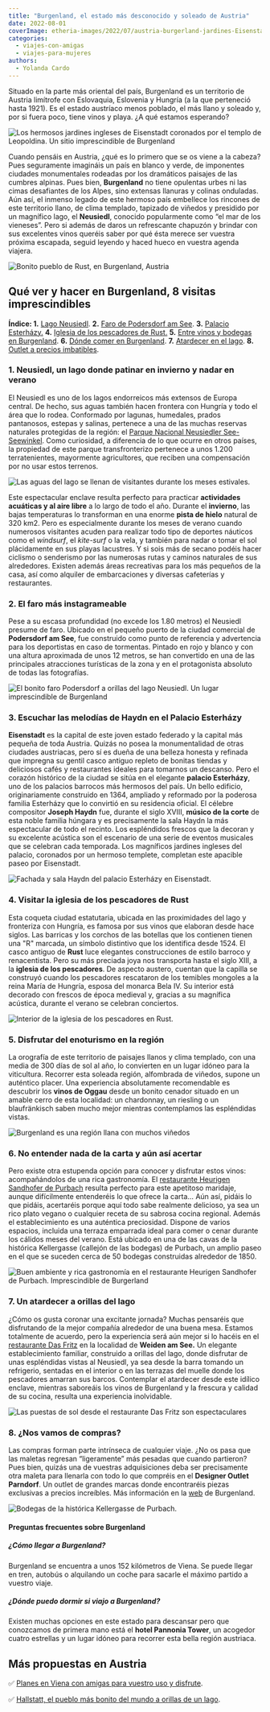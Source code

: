 ```yaml
---
title: "Burgenland, el estado más desconocido y soleado de Austria"
date: 2022-08-01
coverImage: etheria-images/2022/07/austria-burgerland-jardines-Eisenstadt.jpg
categories: 
  - viajes-con-amigas
  - viajes-para-mujeres
authors: 
  - Yolanda Cardo
---
```


Situado en la parte más oriental del país, Burgenland es un territorio de Austria limítrofe con Eslovaquia, Eslovenia y Hungría (a la que perteneció hasta 1921). Es el estado austríaco menos poblado, el más llano y soleado y, por si fuera poco, tiene vinos y playa. ¿A qué estamos esperando?

![Los hermosos jardines ingleses de Eisenstadt coronados por el templo de Leopoldina. Un sitio imprescindible de Burgenland](etheria-images/2022/07/austria-burgerland-jardines-Eisenstadt.jpg "Los hermosos jardines ingleses de Eisenstadt coronados por el templo de Leopoldina. © Yolanda Cardo")

Cuando pensáis en Austria, ¿qué es lo primero que se os viene a la cabeza? Pues 
seguramente imagináis un país en blanco y verde, de imponentes ciudades monumentales 
rodeadas por los dramáticos paisajes de las cumbres alpinas. Pues bien, **Burgenland** 
no tiene opulentas urbes ni las cimas desafiantes de los Alpes, sino extensas llanuras y 
colinas onduladas. Aún así, el inmenso legado de este hermoso país embellece los 
rincones de este territorio llano, de clima templado, tapizado de viñedos y presidido 
por un magnífico lago, el **Neusiedl**, conocido popularmente como “el mar de los 
vieneses”. Pero si además de daros un refrescante chapuzón y brindar con sus excelentes 
vinos queréis saber por qué ésta merece ser vuestra próxima escapada, seguid leyendo y 
haced hueco en vuestra agenda viajera. 

![Bonito pueblo de Rust, en Burgenland, Austria](etheria-images/2022/07/austria-burgerland-Rust.jpg "El encantador pueblo de Rust. © Yolanda Cardo")

## Qué ver y hacer en Burgenland, 8 visitas imprescindibles

**Índice: 1.** [Lago Neusiedl](#lago-neusiedl). **2\.** [Faro de Podersdorf am 
See](#faro-Podersdorf). **3.** [Palacio Esterházy.](#palacio-esterhazy) **4.** [Iglesia 
de los pescadores de Rust.](#iglesia-rust) **5.** [Entre vinos y bodegas en 
Burgenland](#bodegas-burgenland). **6.** [Dónde comer en 
Burgenland](#restaurantes-burgenland). **7.** [Atardecer en el 
lago](#atardecer-neusiedl). **8.** [Outlet a precios imbatibles](#outlet-burgerland). 

### 1\. Neusiedl, un lago donde patinar en invierno y nadar en verano

El Neusiedl es uno de los lagos endorreicos más extensos de Europa central. De hecho, 
sus aguas también hacen frontera con Hungría y todo el área que lo rodea. Conformado por 
lagunas, humedales, prados pantanosos, estepas y salinas, pertenece a una de las muchas 
reservas naturales protegidas de la región: el [Parque Nacional Neusiedler 
See-Seewinkel](https://www.nationalparkneusiedlersee.at/de/nationalpark/). Como 
curiosidad, a diferencia de lo que ocurre en otros países, la propiedad de este parque 
transfronterizo pertenece a unos 1.200 terratenientes, mayormente agricultores, que 
reciben una compensación por no usar estos terrenos. 

![Las aguas del lago se llenan de visitantes durante los meses estivales.](etheria-images/2022/07/austria-burgerland-lago-eisenstadt.jpg "Las aguas del lago se llenan de visitantes durante los meses estivales. © Yolanda Cardo")

Este espectacular enclave resulta perfecto para practicar **actividades acuáticas y al 
aire libre** a lo largo de todo el año. Durante el **invierno**, las bajas temperaturas 
lo transforman en una enorme **pista de hielo** natural de 320 km2. Pero es 
especialmente durante los meses de verano cuando numerosos visitantes acuden para 
realizar todo tipo de deportes náuticos como el _windsurf_, el _kite-surf_ o la vela, y 
también para nadar o tomar el sol plácidamente en sus playas lacustres. Y si sois más de 
secano podéis hacer ciclismo o senderismo por las numerosas rutas y caminos naturales de 
sus alrededores. Existen además áreas recreativas para los más pequeños de la casa, así 
como alquiler de embarcaciones y diversas cafeterías y restaurantes. 

### 2\. El faro más instagrameable

Pese a su escasa profundidad (no excede los 1.80 metros) el Neusiedl presume de faro. 
Ubicado en el pequeño puerto de la ciudad comercial de **Podersdorf am See**, fue 
construido como punto de referencia y advertencia para los deportistas en caso de 
tormentas. Pintado en rojo y blanco y con una altura aproximada de unos 12 metros, se 
han convertido en una de las principales atracciones turísticas de la zona y en el 
protagonista absoluto de todas las fotografías. 

![El bonito faro Podersdorf a orillas del lago Neusiedl. Un lugar imprescindible de Burgenland](etheria-images/2022/07/austria-burgerland-faro-Podersdorf.jpg "El bonito faro Podersdorf a orillas del lago Neusiedl. © Yolanda Cardo")

### 3\. Escuchar las melodías de Haydn en el Palacio Esterházy

**Eisenstadt** es la capital de este joven estado federado y la capital más pequeña de 
toda Austria. Quizás no posea la monumentalidad de otras ciudades austriacas, pero sí es 
dueña de una belleza honesta y refinada que impregna su gentil casco antiguo repleto de 
bonitas tiendas y deliciosos cafés y restaurantes ideales para tomarnos un descanso. 
Pero el corazón histórico de la ciudad se sitúa en el elegante **palacio Esterházy**, 
uno de los palacios barrocos más hermosos del país. Un bello edificio, originariamente 
construido en 1364, ampliado y reformado por la poderosa familia Esterházy que lo 
convirtió en su residencia oficial. El célebre compositor **Joseph Haydn** fue, durante 
el siglo XVIII, **músico de la corte** de esta noble familia húngara y es precisamente 
la sala Haydn la más espectacular de todo el recinto. Los espléndidos frescos que la 
decoran y su excelente acústica son el escenario de una serie de eventos musicales que 
se celebran cada temporada. Los magníficos jardines ingleses del palacio, coronados por 
un hermoso templete, completan este apacible paseo por Eisenstadt. 

![Fachada y sala Haydn del palacio Esterházy en Eisenstadt.](etheria-images/2022/07/Austria-burgerland-palacio-Esterhazy.jpg "Fachada y sala Haydn del palacio Esterházy en Eisenstadt. © Yolanda Cardo")

### 4\. Visitar la iglesia de los pescadores de Rust

Esta coqueta ciudad estatutaria, ubicada en las proximidades del lago y fronteriza con 
Hungría, es famosa por sus vinos que elaboran desde hace siglos. Las barricas y los 
corchos de las botellas que los contienen tienen una "R" marcada, un símbolo distintivo 
que los identifica desde 1524. El casco antiguo de **Rust** luce elegantes 
construcciones de estilo barroco y renacentista. Pero su más preciada joya nos 
transporta hasta el siglo XIII, a la **iglesia de los pescadores**. De aspecto austero, 
cuentan que la capilla se construyó cuando los pescadores rescataron de los temibles 
mongoles a la reina María de Hungría, esposa del monarca Bela IV. Su interior está 
decorado con frescos de época medieval y, gracias a su magnífica acústica, durante el 
verano se celebran conciertos. 

![Interior de la iglesia de los pescadores en Rust.](etheria-images/2022/07/austria-burgerland-iglesia-Rust.jpg "Interior de la iglesia de los pescadores en Rust. © Yolanda Cardo")

### 5\. Disfrutar del enoturismo en la región

La orografía de este territorio de paisajes llanos y clima templado, con una media de 
300 días de sol al año, lo convierten en un lugar idóneo para la viticultura. Recorrer 
esta soleada región, alfombrada de viñedos, supone un auténtico placer. Una experiencia 
absolutamente recomendable es descubrir los **vinos de Oggau** desde un bonito cenador 
situado en un amable cerro de esta localidad: un chardonnay, un riesling o un 
blaufränkisch saben mucho mejor mientras contemplamos las espléndidas vistas. 

![Burgenland es una región llana con muchos viñedos](etheria-images/2022/07/austria-Burgenland-vinos.jpg "Burgenland es una región llana con muchos viñedos. © Yolanda Cardo")

### 6\. No entender nada de la carta y aún así acertar

Pero existe otra estupenda opción para conocer y disfrutar estos vinos: acompañándolos 
de una rica gastronomía. El [restaurante Heurigen Sandhofer de 
Purbach](http://www.diesandhofer.at/essen_trinken.html) resulta perfecto para este 
apetitoso maridaje, aunque difícilmente entenderéis lo que ofrece la carta… Aún así, 
pidáis lo que pidáis, acertaréis porque aquí todo sabe realmente delicioso, ya sea un 
rico plato vegano o cualquier receta de su sabrosa cocina regional. Además el 
establecimiento es una auténtica preciosidad. Dispone de varios espacios, incluida una 
terraza emparrada ideal para comer o cenar durante los cálidos meses del verano. Está 
ubicado en una de las cavas de la histórica Kellergasse (callejón de las bodegas) de 
Purbach, un amplio paseo en el que se suceden cerca de 50 bodegas construidas alrededor 
de 1850. 

![Buen ambiente y rica gastronomía en el restaurante Heurigen Sandhofer de Purbach. Imprescindible de Burgerland](etheria-images/2022/07/austria-burgerland-restaurante-Heurigen-Sandhofer.jpg "Buen ambiente y rica gastronomía en el restaurante Heurigen Sandhofer de Purbach. © Yolanda Cardo")

### 7\. Un atardecer a orillas del lago

¿Cómo os gusta coronar una excitante jornada? Muchas pensaréis que disfrutando de la 
mejor compañía alrededor de una buena mesa. Estamos totalmente de acuerdo, pero la 
experiencia será aún mejor si lo hacéis en el [restaurante Das 
Fritz](https://www.dasfritz.at/restaurant/) en la localidad de **Weiden am See.** Un 
elegante establecimiento familiar, construido a orillas del lago, donde disfrutar de 
unas espléndidas vistas al Neusiedl, ya sea desde la barra tomando un refrigerio, 
sentadas en el interior o en las terrazas del muelle donde los pescadores amarran sus 
barcos. Contemplar el atardecer desde este idílico enclave, mientras saboreáis los vinos 
de Burgenland y la frescura y calidad de su cocina, resulta una experiencia inolvidable. 

![Las puestas de sol desde el restaurante Das Fritz son espectaculares](etheria-images/2022/07/austria-burgerland-restaurante-Das-Fritz.jpg "Las puestas de sol desde el restaurante Das Fritz son espectaculares. © Yolanda Cardo")

### 8\. ¿Nos vamos de compras?

Las compras forman parte intrínseca de cualquier viaje. ¿No os pasa que las maletas 
regresan “ligeramente” más pesadas que cuando partieron? Pues bien, quizás una de 
vuestras adquisiciones deba ser precisamente otra maleta para llenarla con todo lo que 
compréis en el **Designer Outlet Parndorf**. Un outlet de grandes marcas donde 
encontraréis piezas exclusivas a precios increíbles. Más información en la [web](https://www.burgenland.info/) 
de Burgenland. 

![Bodegas de la histórica Kellergasse de Purbach.](etheria-images/2022/07/austria-burgerland-bodegas-Kellergasse.jpg "Una de las bodegas de la histórica Kellergasse de Purbach. © Yolanada Cardo")

#### Preguntas frecuentes sobre Burgenland

##### ¿Cómo llegar a Burgenland?

Burgenland se encuentra a unos 152 kilómetros de Viena. Se puede llegar en tren, autobús 
o alquilando un coche para sacarle el máximo partido a vuestro viaje. 

##### ¿Dónde puedo dormir si viajo a Burgenland?

Existen muchas opciones en este estado para descansar pero que conozcamos de primera 
mano está el **hotel Pannonia Tower**, un acogedor cuatro estrellas y un lugar idóneo 
para recorrer esta bella región austriaca. 

## Más propuestas en Austria

✅ [Planes en Viena con amigas para vuestro uso y 
disfrute](https://etheriamagazine.com/2022/07/07/que-hacer-en-viena-con-amigas/). 

✅ [Hallstatt, el pueblo más bonito del mundo a orillas de un 
lago](https://etheriamagazine.com/2020/05/15/hallstatt-viaja-con-amigas-austria/).
